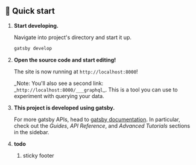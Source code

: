 ## 🚀 Quick start

1.  **Start developing.**

    Navigate into project's directory and start it up.

    ```sh
    gatsby develop
    ```

1.  **Open the source code and start editing!**

    The site is now running at `http://localhost:8000`!

    _Note: You'll also see a second link: _`http://localhost:8000/___graphql`\_. This is a tool you can use to experiment with querying your data.

1.  **This project is developed using gatsby.**

    For more gatsby APIs, head to [gatsby documentation](https://www.gatsbyjs.org/docs/). In particular, check out the _Guides_, _API Reference_, and _Advanced Tutorials_ sections in the sidebar.

1.  **todo**
    1. sticky footer
